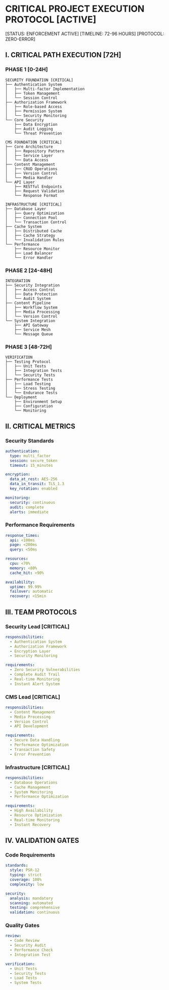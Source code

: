 # CRITICAL PROJECT EXECUTION PROTOCOL [ACTIVE]
[STATUS: ENFORCEMENT ACTIVE]
[TIMELINE: 72-96 HOURS]
[PROTOCOL: ZERO-ERROR]

## I. CRITICAL PATH EXECUTION [72H]

### PHASE 1 [0-24H]
```plaintext
SECURITY FOUNDATION [CRITICAL]
├── Authentication System
│   ├── Multi-factor Implementation
│   ├── Token Management 
│   └── Session Control
├── Authorization Framework
│   ├── Role-based Access
│   ├── Permission System
│   └── Security Monitoring
└── Core Security
    ├── Data Encryption
    ├── Audit Logging
    └── Threat Prevention

CMS FOUNDATION [CRITICAL]
├── Core Architecture
│   ├── Repository Pattern
│   ├── Service Layer
│   └── Data Access
├── Content Management
│   ├── CRUD Operations
│   ├── Version Control
│   └── Media Handler
└── API Layer
    ├── RESTful Endpoints
    ├── Request Validation
    └── Response Format

INFRASTRUCTURE [CRITICAL]
├── Database Layer
│   ├── Query Optimization
│   ├── Connection Pool
│   └── Transaction Control
├── Cache System
│   ├── Distributed Cache
│   ├── Cache Strategy
│   └── Invalidation Rules
└── Performance
    ├── Resource Monitor
    ├── Load Balancer
    └── Error Handler
```

### PHASE 2 [24-48H]
```plaintext
INTEGRATION
├── Security Integration
│   ├── Access Control
│   ├── Data Protection
│   └── Audit System
├── Content Pipeline
│   ├── Workflow System
│   ├── Media Processing
│   └── Version Control
└── System Integration
    ├── API Gateway
    ├── Service Mesh
    └── Message Queue
```

### PHASE 3 [48-72H]
```plaintext
VERIFICATION
├── Testing Protocol
│   ├── Unit Tests
│   ├── Integration Tests
│   └── Security Tests
├── Performance Tests
│   ├── Load Testing
│   ├── Stress Testing
│   └── Endurance Tests
└── Deployment
    ├── Environment Setup
    ├── Configuration
    └── Monitoring
```

## II. CRITICAL METRICS

### Security Standards
```yaml
authentication:
  type: multi_factor
  session: secure_token
  timeout: 15_minutes

encryption:
  data_at_rest: AES-256
  data_in_transit: TLS_1.3
  key_rotation: enabled

monitoring:
  security: continuous
  audit: complete
  alerts: immediate
```

### Performance Requirements
```yaml
response_times:
  api: <100ms
  page: <200ms
  query: <50ms

resources:
  cpu: <70%
  memory: <80%
  cache_hit: >90%

availability:
  uptime: 99.99%
  failover: automatic
  recovery: <15min
```

## III. TEAM PROTOCOLS

### Security Lead [CRITICAL]
```yaml
responsibilities:
  - Authentication System
  - Authorization Framework
  - Encryption Layer
  - Security Monitoring

requirements:
  - Zero Security Vulnerabilities
  - Complete Audit Trail
  - Real-time Monitoring
  - Instant Alert System
```

### CMS Lead [CRITICAL]
```yaml
responsibilities:
  - Content Management
  - Media Processing
  - Version Control
  - API Development

requirements:
  - Secure Data Handling
  - Performance Optimization
  - Transaction Safety
  - Error Prevention
```

### Infrastructure [CRITICAL]
```yaml
responsibilities:
  - Database Operations
  - Cache Management
  - System Monitoring
  - Performance Optimization

requirements:
  - High Availability
  - Resource Optimization
  - Real-time Monitoring
  - Instant Recovery
```

## IV. VALIDATION GATES

### Code Requirements
```yaml
standards:
  style: PSR-12
  typing: strict
  coverage: 100%
  complexity: low

security:
  analysis: mandatory
  scanning: automated
  testing: comprehensive
  validation: continuous
```

### Quality Gates
```yaml
review:
  - Code Review
  - Security Audit
  - Performance Check
  - Integration Test

verification:
  - Unit Tests
  - Security Tests
  - Load Tests
  - System Tests
```
